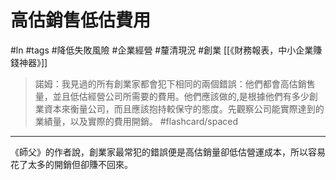 # 高估銷售低估費用
#ln #tags #降低失敗風險 #企業經營 #釐清現況 #創業 
[[《財務報表，中小企業賺錢神器》]]

> 諾姆：我見過的所有創業家都會犯下相同的兩個錯誤：他們都會高估銷售量，並且低估經營公司所需要的費用。他們應該做的,是根據他們有多少創業資本來衡量公司，而且應該抱持較保守的態度。先觀察公司能實際達到的業績量，以及實際的費用開銷。 #flashcard/spaced 

---

《師父》的作者說，創業家最常犯的錯誤便是高估銷量卻低估營運成本，所以容易花了太多的開銷但卻賺不回來。
